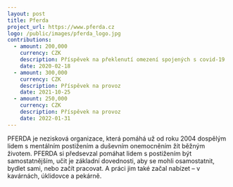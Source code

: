 ```yaml
---
layout: post
title: Pferda
project_url: https://www.pferda.cz
logo: /public/images/pferda_logo.jpg
contributions:
  - amount: 200,000
    currency: CZK
    description: Příspěvek na překlenutí omezení spojených s covid-19
    date: 2020-02-18
  - amount: 300,000
    currency: CZK
    description: Příspěvek na provoz
    date: 2021-10-25
  - amount: 250,000
    currency: CZK
    description: Příspěvek na provoz
    date: 2022-01-31
---
```


PFERDA je nezisková organizace, která pomáhá už od roku 2004 dospělým lidem s mentálním postižením a duševním onemocněním žít běžným životem. PFERDA si předsevzal pomáhat lidem s postižením být samostatnějším, učit je základní dovednosti, aby se mohli osamostatnit, bydlet sami, nebo začít pracovat. A práci jim také začal nabízet – v kavárnách, úklidovce a pekárně. 
